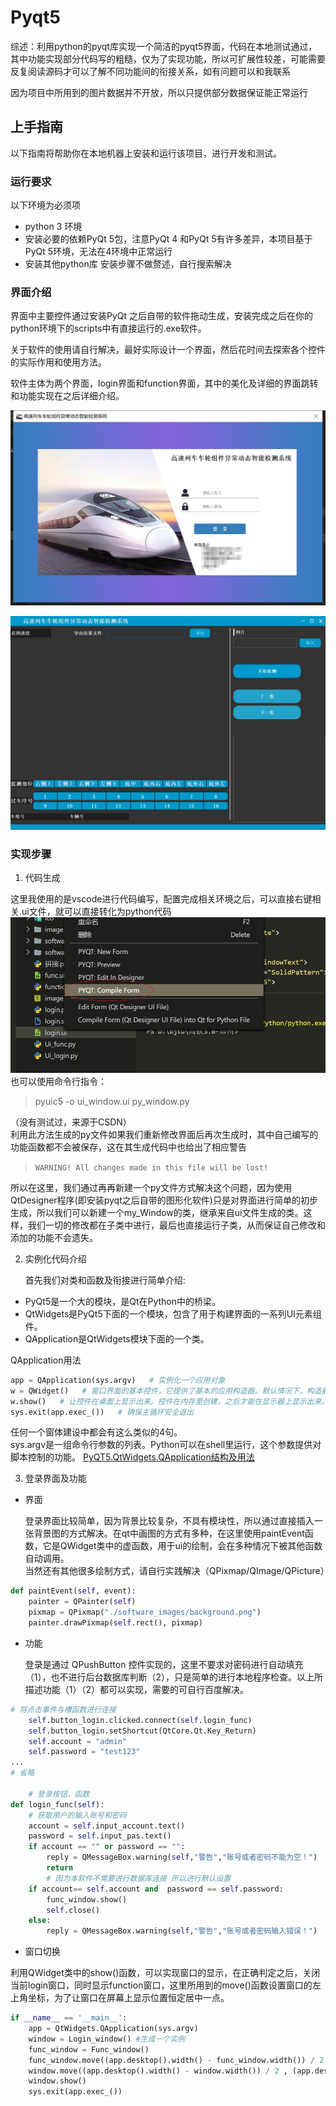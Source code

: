 # Pyqt5 
综述：利用python的pyqt库实现一个简洁的pyqt5界面，代码在本地测试通过，其中功能实现部分代码写的粗糙，仅为了实现功能，所以可扩展性较差，可能需要反复阅读源码才可以了解不同功能间的衔接关系，如有问题可以和我联系

因为项目中所用到的图片数据并不开放，所以只提供部分数据保证能正常运行

## 上手指南
以下指南将帮助你在本地机器上安装和运行该项目，进行开发和测试。

### 运行要求
以下环境为必须项
- python 3 环境
- 安装必要的依赖PyQt 5包，注意PyQt 4 和PyQt 5有许多差异，本项目基于PyQt 5环境，无法在4环境中正常运行
- 安装其他python库
安装步骤不做赘述，自行搜索解决

### 界面介绍
界面中主要控件通过安装PyQt 之后自带的软件拖动生成，安装完成之后在你的python环境下的scripts中有直接运行的.exe软件。

关于软件的使用请自行解决，最好实际设计一个界面，然后花时间去探索各个控件的实际作用和使用方法。

软件主体为两个界面，login界面和function界面，其中的美化及详细的界面跳转和功能实现在之后详细介绍。

![登录界面](https://github.com/syswyl/Pyqt5-Interface-Function/blob/master/readme_images/login.jpg)

![功能界面](https://github.com/syswyl/Pyqt5-Interface-Function/blob/master/readme_images/function.jpg)

### 实现步骤

1. 代码生成

  这里我使用的是vscode进行代码编写，配置完成相关环境之后，可以直接右键相关.ui文件，就可以直接转化为python代码
![直接生成python代码](https://github.com/syswyl/Pyqt5-Interface-Function/blob/master/readme_images/ui_to_python.jpg)
也可以使用命令行指令：
> pyuic5  -o  ui_window.ui  py_window.py

（没有测试过，来源于CSDN）</br>
利用此方法生成的py文件如果我们重新修改界面后再次生成时，其中自己编写的功能函数都不会被保存，这在其生成代码中也给出了相应警告

> `WARNING! All changes made in this file will be lost!`

所以在这里，我们通过再再新建一个py文件方式解决这个问题，因为使用QtDesigner程序(即安装pyqt之后自带的图形化软件)只是对界面进行简单的初步生成，所以我们可以新建一个my_Window的类，继承来自ui文件生成的类。这样，我们一切的修改都在子类中进行，最后也直接运行子类，从而保证自己修改和添加的功能不会遗失。

2. 实例化代码介绍

    首先我们对类和函数及衔接进行简单介绍:
- PyQt5是一个大的模块，是Qt在Python中的桥梁。
- QtWidgets是PyQt5下面的一个模块，包含了用于构建界面的一系列UI元素组件。
- QApplication是QtWidgets模块下面的一个类。

QApplication用法

```python
app = QApplication(sys.argv)   # 实例化一个应用对象
w = QWidget()   # 窗口界面的基本控件，它提供了基本的应用构造器。默认情况下，构造器是没有父级的，没有父级的构造器被称为窗口（window）。
w.show()   # 让控件在桌面上显示出来。控件在内存里创建，之后才能在显示器上显示出来。
sys.exit(app.exec_())   # 确保主循环安全退出
```

任何一个窗体建设中都会有这么类似的4句。</br>
sys.argv是一组命令行参数的列表。Python可以在shell里运行，这个参数提供对脚本控制的功能。
[PyQT5.QtWidgets.QApplication结构及用法](https://blog.csdn.net/The_Time_Runner/article/details/89282988)

3. 登录界面及功能

- 界面

   登录界面比较简单，因为背景比较复杂，不具有模块性，所以通过直接插入一张背景图的方式解决。在qt中画图的方式有多种，在这里使用paintEvent函数，它是QWidget类中的虚函数，用于ui的绘制，会在多种情况下被其他函数自动调用。</br>
当然还有其他很多绘制方式，请自行实践解决（QPixmap/QImage/QPicture）

```python
def paintEvent(self, event):
    painter = QPainter(self)
    pixmap = QPixmap("./software_images/background.png")
    painter.drawPixmap(self.rect(), pixmap)
```

- 功能

    登录是通过 QPushButton 控件实现的，这里不要求对密码进行自动填充（1），也不进行后台数据库判断（2），只是简单的进行本地程序检查。以上所描述功能（1）（2）都可以实现，需要的可自行百度解决。
```python
# 将点击事件与槽函数进行连接
    self.button_login.clicked.connect(self.login_func)
    self.button_login.setShortcut(QtCore.Qt.Key_Return)
    self.account = "admin"
    self.password = "test123"
...
# 省略

    # 登录按钮，函数
def login_func(self):
    # 获取用户的输入账号和密码
    account = self.input_account.text()
    password = self.input_pas.text()
    if account == "" or password == "":
        reply = QMessageBox.warning(self,"警告","账号或者密码不能为空！")
        return 
        # 因为本软件不需要进行数据库连接 所以进行默认设置
    if account== self.account and  password == self.password:
        func_window.show()
        self.close()
    else:
        reply = QMessageBox.warning(self,"警告","账号或者密码输入错误！")
```

- 窗口切换

利用QWidget类中的show()函数，可以实现窗口的显示，在正确判定之后，关闭当前login窗口，同时显示function窗口，这里所用到的move()函数设置窗口的左上角坐标，为了让窗口在屏幕上显示位置恒定居中一点。
```python
if __name__ == '__main__':
    app = QtWidgets.QApplication(sys.argv)
    window = Login_window() #生成一个实例
    func_window = Func_window()
    func_window.move((app.desktop().width() - func_window.width()) / 2, (app.desktop().height() - func_window.height()) / 4)
    window.move((app.desktop().width() - window.width()) / 2 , (app.desktop().height() - window.height()) / 2 )
    window.show()
    sys.exit(app.exec_())
```


